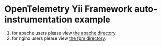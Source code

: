 # OpenTelemetry Yii Framework auto-instrumentation example

1. for apache users please view [the apache directory](/examples/instrumentation/yii/apache/README.md).
2. for nginx users please view [the fpm directory](/examples/instrumentation/yii/fpm/README.md).